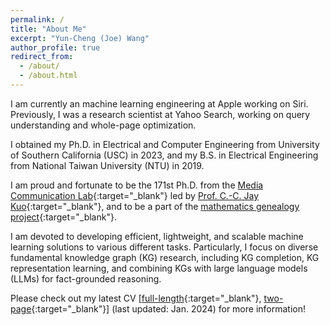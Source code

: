 ```yaml
---
permalink: /
title: "About Me"
excerpt: "Yun-Cheng (Joe) Wang"
author_profile: true
redirect_from: 
  - /about/
  - /about.html
---
```


I am currently an machine learning engineering at Apple working on Siri. 
Previously, I was a research scientist at Yahoo Search, working on query understanding and whole-page optimization.

I obtained my Ph.D. in Electrical and Computer Engineering from University 
of Southern California (USC) in 2023, and my B.S. in Electrical Engineering 
from National Taiwan University (NTU) in 2019. 

I am proud and fortunate to be the 171st Ph.D. from the
[Media Communication Lab](https://mcl.usc.edu/){:target="_blank"} led by 
[Prof. C.-C. Jay Kuo](https://viterbi.usc.edu/directory/faculty/Kuo/Chung-Chieh){:target="_blank"}, and to be a part of the
[mathematics genealogy project](https://genealogy.math.ndsu.nodak.edu/id.php?id=305226){:target="_blank"}.

I am devoted to developing efficient, lightweight, and scalable machine learning
solutions to various different tasks.
Particularly, I focus on diverse fundamental knowledge graph (KG)
research, including KG completion, KG representation 
learning, and combining KGs with large language models (LLMs) 
for fact-grounded reasoning. 

Please check out my latest CV [[full-length](../files/full_cv_Jan_2025.pdf){:target="_blank"}, [two-page](../files/two_page_cv_Jan_2025.pdf){:target="_blank"}]
(last updated: Jan. 2024) for more information!

